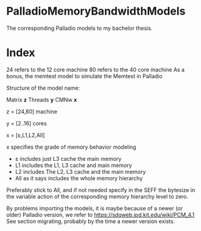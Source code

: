 # PalladioMemoryBandwidthModels
The corresponding Palladio models to my bachelor thesis. 

# Index

24 refers to the 12 core machine
80 refers to the 40 core machine
As a bonus, the memtest model to simulate the Memtest in Palladio

Structure of the model name:

Matrix **z** Threads **y** CMNw **x**

z = [24,80] machine

y = [2..16] cores

x = [ε,L1,L2,All]

x specifies the grade of memory behavior modeling
* ε includes just L3 cache the main memory
* L1 includes the L1, L3 cache and main memory
* L2 includes The L2, L3 cache and the main memory
* All as it says includes the whole memory hierarchy
 
 Preferably stick to All, and if not needed specify in the SEFF the bytesize in the variable action of the corresponding memory hierarchy level to zero.
 
 By problems importing the models, it is maybe because of a newer (or older) Palladio version, we refer to https://sdqweb.ipd.kit.edu/wiki/PCM_4.1
 See section migrating, probably by the time a newer version exists. 
